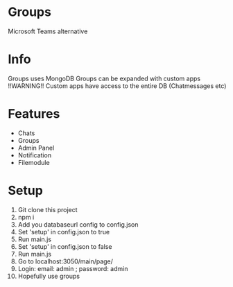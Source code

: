 # Groups

Microsoft Teams alternative

# Info

Groups uses MongoDB
Groups can be expanded with custom apps
!!WARNING!! Custom apps have access to the entire DB (Chatmessages etc)

# Features

- Chats
- Groups
- Admin Panel
- Notification
- Filemodule

# Setup

1. Git clone this project
2. npm i
3. Add you databaseurl config to config.json
4. Set 'setup' in config.json to true
5. Run main.js
6. Set 'setup' in config.json to false
7. Run main.js
8. Go to localhost:3050/main/page/
9. Login: email: admin ; password: admin
10. Hopefully use groups
